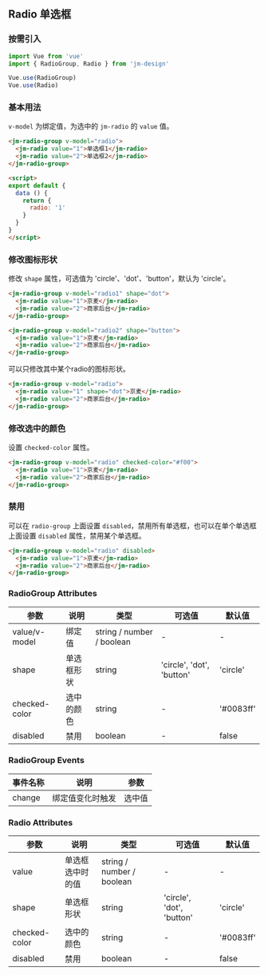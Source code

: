 ## Radio 单选框

### 按需引入

```javascript
import Vue from 'vue'
import { RadioGroup, Radio } from 'jm-design'

Vue.use(RadioGroup)
Vue.use(Radio)
```

### 基本用法

`v-model` 为绑定值，为选中的 `jm-radio` 的 `value` 值。

```html
<jm-radio-group v-model="radio">
  <jm-radio value="1">单选框1</jm-radio>
  <jm-radio value="2">单选框2</jm-radio>
</jm-radio-group>

<script>
export default {
  data () {
    return {
      radio: '1'
    }
  }
}
</script>
```

### 修改图标形状

修改 `shape` 属性，可选值为 'circle'、'dot'、'button'，默认为 'circle'。

```html
<jm-radio-group v-model="radio1" shape="dot">
  <jm-radio value="1">京麦</jm-radio>
  <jm-radio value="2">商家后台</jm-radio>
</jm-radio-group>

<jm-radio-group v-model="radio2" shape="button">
  <jm-radio value="1">京麦</jm-radio>
  <jm-radio value="2">商家后台</jm-radio>
</jm-radio-group>
```

可以只修改其中某个radio的图标形状。

```html
<jm-radio-group v-model="radio">
  <jm-radio value="1" shape="dot">京麦</jm-radio>
  <jm-radio value="2">商家后台</jm-radio>
</jm-radio-group>
```

### 修改选中的颜色

设置 `checked-color` 属性。

```html
<jm-radio-group v-model="radio" checked-color="#f00">
  <jm-radio value="1">京麦</jm-radio>
  <jm-radio value="2">商家后台</jm-radio>
</jm-radio-group>
```

### 禁用

可以在 `radio-group` 上面设置 `disabled`，禁用所有单选框，也可以在单个单选框上面设置 `disabled` 属性，禁用某个单选框。

```html
<jm-radio-group v-model="radio" disabled>
  <jm-radio value="1">京麦</jm-radio>
  <jm-radio value="2">商家后台</jm-radio>
</jm-radio-group>
```

### RadioGroup Attributes
| 参数      | 说明                                 | 类型      | 可选值       | 默认值   |
|---------- |------------------------------------ |---------- |------------- |-------- |
| value/v-model | 绑定值 | string / number / boolean | - | - |
| shape | 单选框形状 | string | 'circle', 'dot', 'button' | 'circle' |
| checked-color | 选中的颜色 | string | - | '#0083ff' |
| disabled | 禁用 | boolean | - | false |

### RadioGroup Events

| 事件名称      | 说明                                 | 参数     |
|------------- |------------------------------------ |--------- |
| change | 绑定值变化时触发 | 选中值 |

### Radio Attributes

| 参数      | 说明                                 | 类型      | 可选值       | 默认值   |
|---------- |------------------------------------ |---------- |------------- |-------- |
| value | 单选框选中时的值 | string / number / boolean | - | - |
| shape | 单选框形状 | string | 'circle', 'dot', 'button' | 'circle' |
| checked-color | 选中的颜色 | string | - | '#0083ff' |
| disabled | 禁用 | boolean | - | false |
